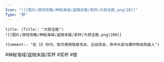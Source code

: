 ```yaml
---
Icon: "![[图片/游戏攻略/神秘海域/盗贼末路/奖杯/大获全胜.png|30]]"
Type: "银"
---
```

```ad-common-silver-trophy
title: (Title:: "大获全胜")
![[图片/游戏攻略/神秘海域/盗贼末路/奖杯/大获全胜.png|100]]

(Comment:: "在 15 秒内，依次使用隐身攻击、近战攻击、命中头部与爆炸物击败敌人")
```

#神秘海域/盗贼末路/奖杯 #奖杯 #银
